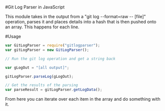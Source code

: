 #Git Log Parser in JavaScript

This module takes in the output from a "git log --format=raw -- [file]" operation, parses it and places details into a hash that is then pushed onto an array. This happens for each line.

#Usage

```javascript
var GitLogParser = require("gitlogparser");
var gitLogParser = new GitLogParser();

// Run the git log operation and get a string back

var gLogOut = "[all output]";

gitLogParser.parseLog(gLogOut);

// Get the results of the parsing
var parseResult = gitLogParser.getLogData();
```

From here you can iterate over each item in the array and do something with it.
